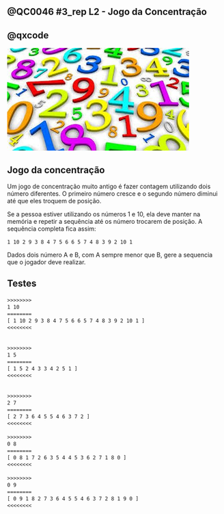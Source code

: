 ## @QC0046 #3_rep L2 - Jogo da Concentração
## @qxcode

![numeros](capa.jpeg)

## Jogo da concentração


Um jogo de concentração muito antigo é fazer contagem utilizando dois número diferentes. O primeiro número cresce e o segundo número diminui até que eles troquem de posição.

Se a pessoa estiver utilizando os números 1 e 10, ela deve manter na memória e repetir a sequência até os número trocarem de posição. A sequência completa fica assim:

```
1 10 2 9 3 8 4 7 5 6 6 5 7 4 8 3 9 2 10 1
```


Dados dois número A e B, com A sempre menor que B, gere a sequencia que o jogador deve realizar.


Testes
------
```
>>>>>>>>
1 10
========
[ 1 10 2 9 3 8 4 7 5 6 6 5 7 4 8 3 9 2 10 1 ]
<<<<<<<<


>>>>>>>>
1 5
========
[ 1 5 2 4 3 3 4 2 5 1 ]
<<<<<<<<


>>>>>>>>
2 7
========
[ 2 7 3 6 4 5 5 4 6 3 7 2 ]
<<<<<<<<

>>>>>>>>
0 8
========
[ 0 8 1 7 2 6 3 5 4 4 5 3 6 2 7 1 8 0 ]
<<<<<<<<

>>>>>>>>
0 9
========
[ 0 9 1 8 2 7 3 6 4 5 5 4 6 3 7 2 8 1 9 0 ]
<<<<<<<<

```

<!--- os testes no .vpl estavam todos duplicados --->